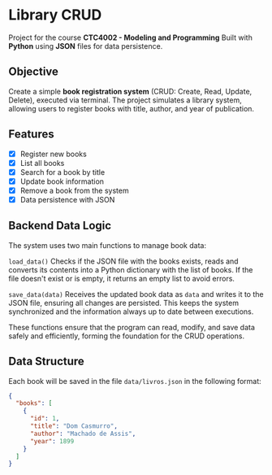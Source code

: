 # Library CRUD

Project for the course **CTC4002 - Modeling and Programming**
Built with **Python** using **JSON** files for data persistence.

## Objective

Create a simple **book registration system** (CRUD: Create, Read, Update, Delete), executed via terminal.
The project simulates a library system, allowing users to register books with title, author, and year of publication.

## Features

* [x] Register new books
* [x] List all books
* [x] Search for a book by title
* [x] Update book information
* [x] Remove a book from the system
* [x] Data persistence with JSON

## Backend Data Logic

The system uses two main functions to manage book data:

`load_data()`
Checks if the JSON file with the books exists, reads and converts its contents into a Python dictionary with the list of books. If the file doesn't exist or is empty, it returns an empty list to avoid errors.

`save_data(data)`
Receives the updated book data as `data` and writes it to the JSON file, ensuring all changes are persisted. This keeps the system synchronized and the information always up to date between executions.

These functions ensure that the program can read, modify, and save data safely and efficiently, forming the foundation for the CRUD operations.

## Data Structure

Each book will be saved in the file `data/livros.json` in the following format:

```json
{
  "books": [
    {
      "id": 1,
      "title": "Dom Casmurro",
      "author": "Machado de Assis",
      "year": 1899
    }
  ]
}
```
